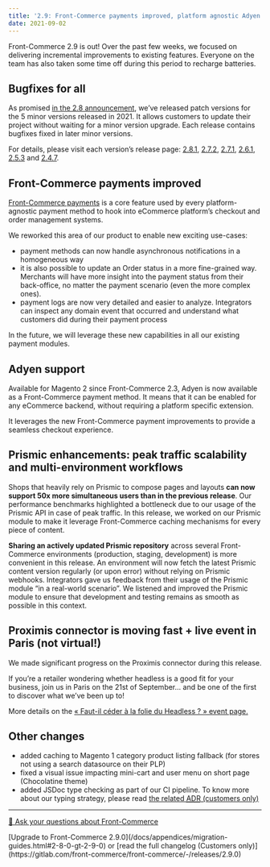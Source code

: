 ```yaml
---
title: '2.9: Front-Commerce payments improved, platform agnostic Adyen support and Prismic enhancements'
date: 2021-09-02
---
```


Front-Commerce 2.9 is out! Over the past few weeks, we focused on delivering incremental improvements to existing features. Everyone on the team has also taken some time off during this period to recharge batteries.

<!-- more -->

## Bugfixes for all

As promised [in the 2.8 announcement](/blog/2021/09/02/front-commerce-2.8/#Summer-backlog-cleaning), we’ve released patch versions for the 5 minor versions released in 2021.
It allows customers to update their project without waiting for a minor version upgrade.
Each release contains bugfixes fixed in later minor versions.

For details, please visit each version’s release page: [2.8.1](https://gitlab.com/front-commerce/front-commerce/-/releases/2.8.1), [2.7.2](https://gitlab.com/front-commerce/front-commerce/-/releases/2.7.2), [2.7.1](https://gitlab.com/front-commerce/front-commerce/-/releases/2.7.1), [2.6.1](https://gitlab.com/front-commerce/front-commerce/-/releases/2.6.1), [2.5.3](https://gitlab.com/front-commerce/front-commerce/-/releases/2.5.3) and [2.4.7](https://gitlab.com/front-commerce/front-commerce/-/releases/2.4.7).

## Front-Commerce payments improved

[Front-Commerce payments](/docs/advanced/payments/front-commerce-payments.html) is a core feature used by every platform-agnostic payment method to hook into eCommerce platform’s checkout and order management systems.

We reworked this area of our product to enable new exciting use-cases:
- payment methods can now handle asynchronous notifications in a homogeneous way
- it is also possible to update an Order status in a more fine-grained way. Merchants will have more insight into the payment status from their back-office, no matter the payment scenario (even the more complex ones).
- payment logs are now very detailed and easier to analyze. Integrators can inspect any domain event that occurred and understand what customers did during their payment process

In the future, we will leverage these new capabilities in all our existing payment modules.

## Adyen support

Available for Magento 2 since Front-Commerce 2.3, Adyen is now available as a Front-Commerce payment method.
It means that it can be enabled for any eCommerce backend, without requiring a platform specific extension.

It leverages the new Front-Commerce payment improvements to provide a seamless checkout experience.

## Prismic enhancements: peak traffic scalability and multi-environment workflows

Shops that heavily rely on Prismic to compose pages and layouts **can now support 50x more simultaneous users than in the previous release**.
Our performance benchmarks highlighted a bottleneck due to our usage of the Prismic API in case of peak traffic.
In this release, we worked on our Prismic module to make it leverage Front-Commerce caching mechanisms for every piece of content.

**Sharing an actively updated Prismic repository** across several Front-Commerce environments (production, staging, development) is more convenient in this release.
An environment will now fetch the latest Prismic content version regularly (or upon error) without relying on Prismic webhooks.
Integrators gave us feedback from their usage of the Prismic module “in a real-world scenario”. We listened and improved the Prismic module to ensure that development and testing remains as smooth as possible in this context.

## Proximis connector is moving fast + live event in Paris (not virtual!)

We made significant progress on the Proximis connector during this release.

If you’re a retailer wondering whether headless is a good fit for your business, join us in Paris on the 21st of September… and be one of the first to discover what we’ve been up to!

More details on the [« Faut-il céder à la folie du Headless ? » event page.](https://hubs.li/H0Tldy70)

## Other changes

- added caching to Magento 1 category product listing fallback (for stores not using a search datasource on their PLP)
- fixed a visual issue impacting mini-cart and user menu on short page (Chocolatine theme)
- added JSDoc type checking as part of our CI pipeline. To know more about our typing strategy, please read [the related <abbr title="Architecture Decision Record">ADR</abbr> (customers only)](https://gitlab.com/front-commerce/front-commerce/-/blob/main/docs/adr/0003-jsdoc-typing.md)

<hr />
<div class="center">
  <p>
    <a class="link primary button" href="https://www.front-commerce.com/en/contact-us/">💌 Ask your questions about Front-Commerce</a>
  </p>
  <p>
    [Upgrade to Front-Commerce 2.9.0](/docs/appendices/migration-guides.html#2-8-0-gt-2-9-0) or [read the full changelog (Customers only)](https://gitlab.com/front-commerce/front-commerce/-/releases/2.9.0)
  </p>
</div>
